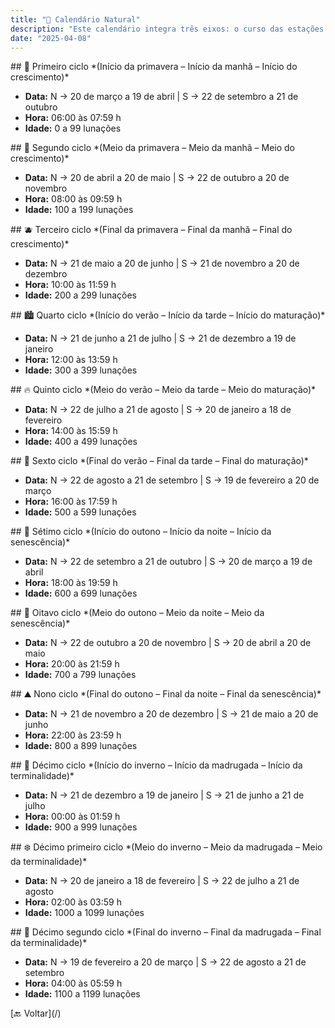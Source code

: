 ```yaml
---
title: "📅 Calendário Natural"
description: "Este calendário integra três eixos: o curso das estações (hemisfério norte/sul), a variação do dia e a progressão da vida humana."
date: "2025-04-08"
---
```


<section class="section">
  ## 🌅 Primeiro ciclo
  *(Início da primavera – Início da manhã – Início do crescimento)*

  - **Data:** N → 20 de março a 19 de abril | S → 22 de setembro a 21 de outubro
  - **Hora:** 06:00 às 07:59 h
  - **Idade:** 0 a 99 lunações
</section>

<section class="section">
  ## 🌸 Segundo ciclo
  *(Meio da primavera – Meio da manhã – Meio do crescimento)*

  - **Data:** N → 20 de abril a 20 de maio | S → 22 de outubro a 20 de novembro
  - **Hora:** 08:00 às 09:59 h
  - **Idade:** 100 a 199 lunações
</section>

<section class="section">
  ## 🫐 Terceiro ciclo
  *(Final da primavera – Final da manhã – Final do crescimento)*

  - **Data:** N → 21 de maio a 20 de junho | S → 21 de novembro a 20 de dezembro
  - **Hora:** 10:00 às 11:59 h
  - **Idade:** 200 a 299 lunações
</section>

<section class="section">
  ## 🏙️ Quarto ciclo
  *(Início do verão – Início da tarde – Início do maturação)*

  - **Data:** N → 21 de junho a 21 de julho | S → 21 de dezembro a 19 de janeiro
  - **Hora:** 12:00 às 13:59 h
  - **Idade:** 300 a 399 lunações
</section>

<section class="section">
  ## 🔥 Quinto ciclo
  *(Meio do verão – Meio da tarde – Meio do maturação)*

  - **Data:** N → 22 de julho a 21 de agosto | S → 20 de janeiro a 18 de fevereiro
  - **Hora:** 14:00 às 15:59 h
  - **Idade:** 400 a 499 lunações
</section>

<section class="section">
  ## 🫠 Sexto ciclo
  *(Final do verão – Final da tarde – Final do maturação)*

  - **Data:** N → 22 de agosto a 21 de setembro | S → 19 de fevereiro a 20 de março
  - **Hora:** 16:00 às 17:59 h
  - **Idade:** 500 a 599 lunações
</section>

<section class="section">
  ## 🌆 Sétimo ciclo
  *(Início do outono – Início da noite – Início da senescência)*

  - **Data:** N → 22 de setembro a 21 de outubro | S → 20 de março a 19 de abril
  - **Hora:** 18:00 às 19:59 h
  - **Idade:** 600 a 699 lunações
</section>

<section class="section">
  ## 🍂 Oitavo ciclo
  *(Meio do outono – Meio da noite – Meio da senescência)*

  - **Data:** N → 22 de outubro a 20 de novembro | S → 20 de abril a 20 de maio
  - **Hora:** 20:00 às 21:59 h
  - **Idade:** 700 a 799 lunações
</section>

<section class="section">
  ## ⛰️ Nono ciclo
  *(Final do outono – Final da noite – Final da senescência)*

  - **Data:** N → 21 de novembro a 20 de dezembro | S → 21 de maio a 20 de junho
  - **Hora:** 22:00 às 23:59 h
  - **Idade:** 800 a 899 lunações
</section>

<section class="section">
  ## 🌌 Décimo ciclo
  *(Início do inverno – Início da madrugada – Início da terminalidade)*

  - **Data:** N → 21 de dezembro a 19 de janeiro | S → 21 de junho a 21 de julho
  - **Hora:** 00:00 às 01:59 h
  - **Idade:** 900 a 999 lunações
</section>

<section class="section">
  ## ❄️ Décimo primeiro ciclo
  *(Meio do inverno – Meio da madrugada – Meio da terminalidade)*

  - **Data:** N → 20 de janeiro a 18 de fevereiro | S → 22 de julho a 21 de agosto
  - **Hora:** 02:00 às 03:59 h
  - **Idade:** 1000 a 1099 lunações
</section>

<section class="section">
  ## 🌲 Décimo segundo ciclo
  *(Final do inverno – Final da madrugada – Final da terminalidade)*

  - **Data:** N → 19 de fevereiro a 20 de março | S → 22 de agosto a 21 de setembro
  - **Hora:** 04:00 às 05:59 h
  - **Idade:** 1100 a 1199 lunações
</section>

<section class="section text-center">
  [🔙 Voltar](/)
</section>
